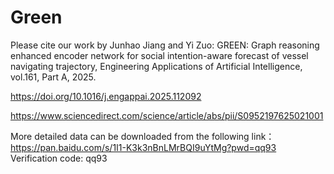 # Green
Please cite our work by Junhao Jiang and Yi Zuo: GREEN: Graph reasoning enhanced encoder network for social intention-aware forecast of vessel navigating trajectory, Engineering Applications of Artificial Intelligence, vol.161, Part A, 2025. 

https://doi.org/10.1016/j.engappai.2025.112092

https://www.sciencedirect.com/science/article/abs/pii/S0952197625021001

More detailed data can be downloaded from the following link：https://pan.baidu.com/s/1I1-K3k3nBnLMrBQI9uYtMg?pwd=qq93  Verification code: qq93
